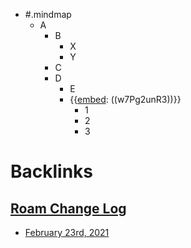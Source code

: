 - #.mindmap
    - A
        - B
            - X
            - Y
        - C
        - D
            - E 
            - {{[embed](<embed.md>): ((w7Pg2unR3))}}
                - 1
                - 2
                - 3

# Backlinks
## [Roam Change Log](<Roam Change Log.md>)
- [February 23rd, 2021](<February 23rd, 2021.md>)

